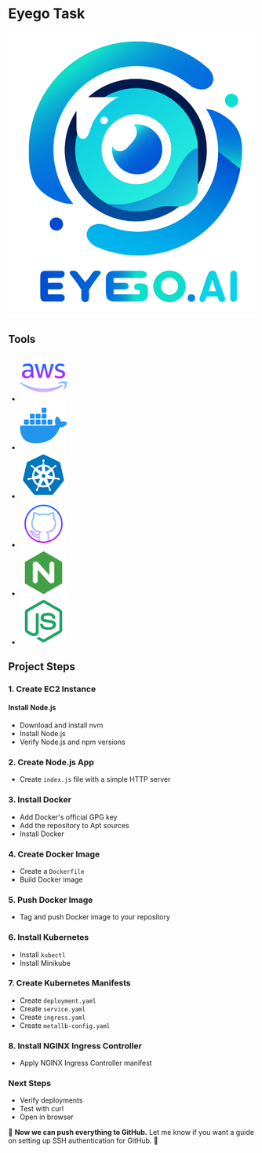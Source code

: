 # Eyego Task

![Eyego Logo](img/eyego-logo.png)

## Tools
- ![AWS Logo](img/icons8-aws-96.png)
- ![Docker Logo](img/icons8-docker-96.png)
- ![Kubernetes Logo](img/icons8-kubernetes-96.png)
- ![GitHub Actions Logo](img/icons8-github-96.png)
- ![NGINX Logo](img/icons8-nginx-96.png)
- ![NodeJs Logo](img/icons8-nodejs-96.png)

## Project Steps

### 1. Create EC2 Instance
#### Install Node.js
- Download and install nvm
- Install Node.js
- Verify Node.js and npm versions

### 2. Create Node.js App
- Create `index.js` file with a simple HTTP server

### 3. Install Docker
- Add Docker's official GPG key
- Add the repository to Apt sources
- Install Docker

### 4. Create Docker Image
- Create a `Dockerfile`
- Build Docker image

### 5. Push Docker Image
- Tag and push Docker image to your repository

### 6. Install Kubernetes
- Install `kubectl`
- Install Minikube

### 7. Create Kubernetes Manifests
- Create `deployment.yaml`
- Create `service.yaml`
- Create `ingress.yaml`
- Create `metallb-config.yaml`

### 8. Install NGINX Ingress Controller
- Apply NGINX Ingress Controller manifest

### Next Steps
- Verify deployments
- Test with curl
- Open in browser

🎯 **Now we can push everything to GitHub.** Let me know if you want a guide on setting up SSH authentication for GitHub. 🚀
